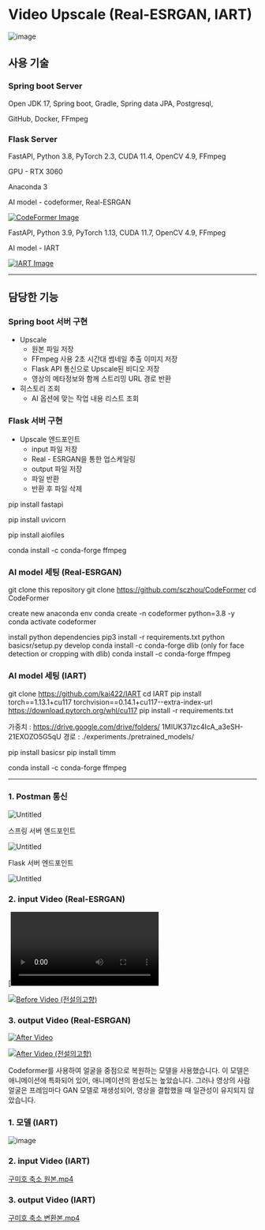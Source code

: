 # Video Upscale (Real-ESRGAN, IART) 

![image](https://www.notion.so/image/https%3A%2F%2Fprod-files-secure.s3.us-west-2.amazonaws.com%2Fa8616105-5508-4c8d-93f9-9e47a410cd89%2F6abb5902-362c-4a89-b339-e20eee707546%2F%25ED%2599%2594%25EB%25A9%25B4_%25EC%25BA%25A1%25EC%25B2%2598_2024-05-07_115341.jpg?table=block&id=2b35bce1-d4d8-4209-b8a8-a573fafdb3f5&spaceId=a8616105-5508-4c8d-93f9-9e47a410cd89&width=2000&userId=f73d4ca6-c265-4f94-8d39-cd6c6399751c&cache=v2)


## 사용 기술

### Spring boot Server

Open JDK 17, Spring boot, Gradle, Spring data JPA, Postgresql, 

GitHub, Docker, FFmpeg

### Flask Server

FastAPI, Python 3.8, PyTorch 2.3, CUDA 11.4,  OpenCV 4.9, FFmpeg

GPU - RTX 3060

Anaconda 3

AI model - codeformer, Real-ESRGAN

<a href="https://github.com/sczhou/CodeFormer">
    <img src="https://github.com/junu3148/Upscale/assets/134668162/cebd5c19-46bf-499b-81a1-a8b156c88e45" alt="CodeFormer Image">
</a>


FastAPI, Python 3.9, PyTorch 1.13, CUDA 11.7,  OpenCV 4.9, FFmpeg

AI model -  IART

<a href="https://github.com/kai422/IART">
    <img src="https://github.com/junu3148/Upscale/assets/134668162/0c664e1e-8135-4750-b463-f50a90f8323f" alt="IART Image">
</a>


---

## 담당한 기능

### Spring boot 서버 구현

- Upscale
    - 원본 파일 저장
    - FFmpeg 사용 2초 시간대 썸네일 추출 이미지 저장
    - Flask API 통신으로 Upscale된 비디오 저장
    - 영상의 메타정보와 함께 스트리밍 URL 경로 반환
- 히스토리 조회
    - AI 옵션에 맞는 작업 내용 리스트 조회

### Flask 서버 구현

- Upscale 엔드포인트
    - input 파일 저장
    - Real - ESRGAN을 통한 업스케일링
    - output 파일 저장
    - 파일 반환
    - 반환 후 파일 삭제

pip install fastapi

pip install uvicorn

pip install aiofiles

conda install -c conda-forge ffmpeg

### AI model 세팅 (Real-ESRGAN)

git clone this repository
git clone https://github.com/sczhou/CodeFormer
cd CodeFormer

create new anaconda env
conda create -n codeformer python=3.8 -y
conda activate codeformer

install python dependencies
pip3 install -r requirements.txt
python basicsr/setup.py develop
conda install -c conda-forge dlib (only for face detection or cropping with dlib)
conda install -c conda-forge ffmpeg

### AI model 세팅 (IART)

git clone https://github.com/kai422/IART
cd IART
pip install torch==1.13.1+cu117 torchvision==0.14.1+cu117--extra-index-url https://download.pytorch.org/whl/cu117
pip install -r requirements.txt

가중치 : https://drive.google.com/drive/folders/
1MIUK37Izc4IcA_a3eSH-21EXOZO5G5qU
경로 : ./experiments./pretrained_models/

pip install basicsr
pip install timm

conda install -c conda-forge ffmpeg

---

### 1. Postman 통신

![Untitled](https://www.notion.so/image/https%3A%2F%2Fprod-files-secure.s3.us-west-2.amazonaws.com%2Fa8616105-5508-4c8d-93f9-9e47a410cd89%2Fc3168894-360c-40e2-a4ef-c2c8790e6801%2FUntitled.png?table=block&id=b87d6a24-5cdd-4462-9206-d6cfa9141ba5&spaceId=a8616105-5508-4c8d-93f9-9e47a410cd89&width=2000&userId=f73d4ca6-c265-4f94-8d39-cd6c6399751c&cache=v2)

스프링 서버 엔드포인트

![Untitled](https://www.notion.so/image/https%3A%2F%2Fprod-files-secure.s3.us-west-2.amazonaws.com%2Fa8616105-5508-4c8d-93f9-9e47a410cd89%2F3b0052f0-2bf8-4ac2-acd5-4324a724d71a%2FUntitled.png?table=block&id=f819cf8e-e73b-4095-82ec-3e47bc676679&spaceId=a8616105-5508-4c8d-93f9-9e47a410cd89&width=2000&userId=f73d4ca6-c265-4f94-8d39-cd6c6399751c&cache=v2)


Flask 서버 엔드포인트

![Untitled](https://www.notion.so/image/https%3A%2F%2Fprod-files-secure.s3.us-west-2.amazonaws.com%2Fa8616105-5508-4c8d-93f9-9e47a410cd89%2F43da8291-fcac-4e3d-a66d-a83bb59cdeb8%2FUntitled.png?table=block&id=a6278f64-42d6-4cd1-8946-87f796b165bb&spaceId=a8616105-5508-4c8d-93f9-9e47a410cd89&width=1550&userId=f73d4ca6-c265-4f94-8d39-cd6c6399751c&cache=v2)

### 2. input Video (Real-ESRGAN)

[![Before Video](https://file.notion.so/f/f/a8616105-5508-4c8d-93f9-9e47a410cd89/7ce1ec88-63bb-4c2f-b1fe-3897a012eab0/795e43dc-15de-4613-a650-6a731b18e1cd_Before.mp4?id=8319973e-8092-4090-92ab-f23d3df536ca&table=block&spaceId=a8616105-5508-4c8d-93f9-9e47a410cd89&expirationTimestamp=1715594400000&signature=PMH3SQUfsj4Qug2zSKbi9eUzDvHuoEVsmq0F8y1uYyw)

[![Before Video (전설의고향)](https://via.placeholder.com/400x300.png?text=Click+To+Watch+%EC%A0%84%EC%84%A4%EC%9D%98%EA%B3%A0%ED%96%A5+Before+Video)](https://file.notion.so/f/f/a8616105-5508-4c8d-93f9-9e47a410cd89/9f3f9bbc-81bb-4c35-a3c7-50f57aef24ee/%EC%A0%84%EC%84%A4%EC%9D%98%EA%B3%A0%ED%96%A5_input.mp4?id=fddec1d6-102d-4952-8147-8fdc62ac7311)

### 3. output Video (Real-ESRGAN)

[![After Video](https://via.placeholder.com/400x300.png?text=Click+To+Watch+After+Video)](https://file.notion.so/f/f/a8616105-5508-4c8d-93f9-9e47a410cd89/57487d52-344e-4882-9b6c-022bb5f01478/795e43dc-15de-4613-a650-6a731b18e1cd_After.mp4?id=522a2a10-243c-443b-b0fe-f88046e3c940)

[![After Video (전설의고향)](https://via.placeholder.com/400x300.png?text=Click+To+Watch+%EC%A0%84%EC%84%A4%EC%9D%98%EA%B3%A0%ED%96%A5+After+Video)](https://file.notion.so/f/f/a8616105-5508-4c8d-93f9-9e47a410cd89/1f0d19df-fbdd-4b2b-b619-6e3d8963d466/%EC%A0%84%EC%84%A4%EC%9D%98%EA%B3%A0%ED%96%A5_Real_-_ESRGAN.mp4?id=23f2199d-32bc-49c6-b738-5a4d7b990fa6)


Codeformer를 사용하여 얼굴을 중점으로 복원하는 모델을 사용했습니다. 이 모델은 애니메이션에 특화되어 있어, 애니메이션의 완성도는 높았습니다. 그러나 영상의 사람 얼굴은 프레임마다 GAN 모델로 재생성되어, 영상을 결합했을 때 일관성이 유지되지 않았습니다.

### 1. 모델 (IART)

![image](https://github.com/junu3148/Upscale/assets/134668162/1d1aff22-c059-4035-bff8-f2caffce2405)



### 2. input Video (IART)

[구미호 축소 원본.mp4](https://file.notion.so/f/f/a8616105-5508-4c8d-93f9-9e47a410cd89/6c9f106a-d2bb-4275-8673-5786b005743d/%EA%B5%AC%EB%AF%B8%ED%98%B8_%EC%B6%95%EC%86%8C_%EC%9B%90%EB%B3%B8.mp4?id=a4c27757-db8d-4349-891f-aa4b8a0b5923&table=block&spaceId=a8616105-5508-4c8d-93f9-9e47a410cd89&expirationTimestamp=1715594400000&signature=KCrqGRpObf0fp2dN1qscwFb9fUMCr9Y5fqTrNNNcSh0)

### 3. output Video (IART)

[구미호 축소 변환본.mp4](https://file.notion.so/f/f/a8616105-5508-4c8d-93f9-9e47a410cd89/4e5f5a07-12e3-4d95-ba07-a252de47aa0c/%EA%B5%AC%EB%AF%B8%ED%98%B8_-_IART.mp4?id=5bc025df-647d-4d82-8a67-032f2d0bfc99&table=block&spaceId=a8616105-5508-4c8d-93f9-9e47a410cd89&expirationTimestamp=1715594400000&signature=DOesY-f7kZ_pKbgWfAw2nDUJFuEKKjlzFUXUUlFfU4s)
